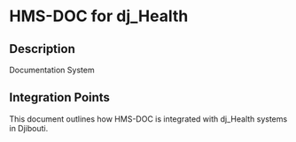 # HMS-DOC for dj_Health

## Description

Documentation System

## Integration Points

This document outlines how HMS-DOC is integrated with dj_Health systems in Djibouti.
